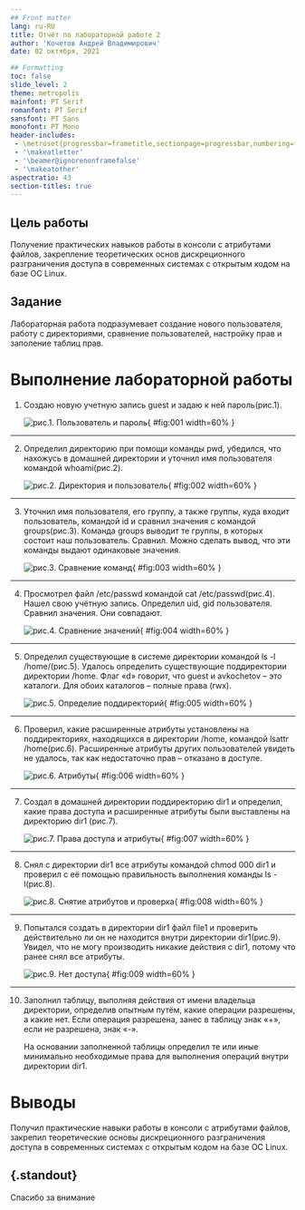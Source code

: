 ```yaml
---
## Front matter
lang: ru-RU
title: Отчёт по лабораторной работе 2
author: 'Кочетов Андрей Владимирович'
date: 02 октября, 2021

## Formatting
toc: false
slide_level: 2
theme: metropolis
mainfont: PT Serif
romanfont: PT Serif
sansfont: PT Sans
monofont: PT Mono
header-includes: 
 - \metroset{progressbar=frametitle,sectionpage=progressbar,numbering=fraction}
 - '\makeatletter'
 - '\beamer@ignorenonframefalse'
 - '\makeatother'
aspectratio: 43
section-titles: true
---
```


## Цель работы

Получение практических навыков работы в консоли с атрибутами файлов, закрепление теоретических основ дискреционного разграничения доступа в современных системах с открытым кодом на базе ОС Linux.

## Задание

Лабораторная работа подразумевает создание нового пользователя, работу с директориями, сравнение пользователей, настройку прав и заполение таблиц прав.

# Выполнение лабораторной работы

1. Создаю новую учетную запись guest и задаю к ней пароль(рис.1).

   ![рис.1. Пользователь и пароль](images/1.png){ #fig:001 width=60% }

---

2. Определил директорию при помощи команды pwd, убедился, что нахожусь в домашней директории и уточнил имя пользователя командой whoami(рис.2).

   ![рис.2. Директория и пользователь](images/3.png){ #fig:002 width=60% }

---

3. Уточнил имя пользователя, его группу, а также группы, куда входит пользователь, командой id и сравнил значения с командой groups(рис.3).
   Команда groups выводит те группы, в которых состоит наш пользователь. Сравнил. Можно сделать вывод, что эти команды выдают одинаковые значения.

   ![рис.3. Сравнение команд](images/4.png){ #fig:003 width=60% }

---

4. Просмотрел файл /etc/passwd командой cat /etc/passwd(рис.4).
   Нашел свою учётную запись. Определил uid, gid пользователя. Сравнил значения. Они совпадают.

   ![рис.4. Сравнение значений](images/5.png){ #fig:004 width=60% }

---

5. Определил существующие в системе директории командой ls -l /home/(рис.5).
   Удалось определить существующие поддиректории директории /home.
   Флаг «d» говорит, что guest и avkochetov – это каталоги. Для обоих каталогов – полные права (rwx).

   ![рис.5. Определие поддиректорий](images/6.png){ #fig:005 width=60% }

---

6. Проверил, какие расширенные атрибуты установлены на поддиректориях, находящихся в директории /home, командой lsattr /home(рис.6).
   Расширенные атрибуты других пользователей увидеть не удалось, так как недостаточно прав – отказано в доступе.

   ![рис.6. Атрибуты](images/7.png){ #fig:006 width=60% }

---

7. Создал в домашней директории поддиректорию dir1 и определил, какие права доступа и расширенные атрибуты были выставлены на директорию dir1 (рис.7).

   ![рис.7. Права доступа и атрибуты](images/9.png){ #fig:007 width=60% }

---

8. Снял с директории dir1 все атрибуты командой chmod 000 dir1 и проверил с её помощью правильность выполнения команды ls -l(рис.8).

   ![рис.8. Снятие атрибутов и проверка](images/10.png){ #fig:008 width=60% }

---

9. Попытался создать в директории dir1 файл file1 и проверить действительно ли он не находится внутри директории dir1(рис.9).
    Увидел, что не могу производить никакие действия с dir1, потому что ранее снял все атрибуты.

   ![рис.9. Нет доступа](images/11.png){ #fig:009 width=60% }

---

10. Заполнил таблицу, выполняя действия от имени владельца директории, определив опытным путём, какие операции разрешены, а какие нет.
    Если операция разрешена, занес в таблицу знак «+», если не разрешена, знак «-».

    На основании заполненной таблицы определил те или иные минимально необходимые права для выполнения операций внутри директории dir1.

# Выводы

Получил практические навыки работы в консоли с атрибутами файлов, закрепил теоретические основы дискреционного разграничения доступа в современных системах с открытым кодом на базе ОС Linux.


## {.standout}

Спасибо за внимание
